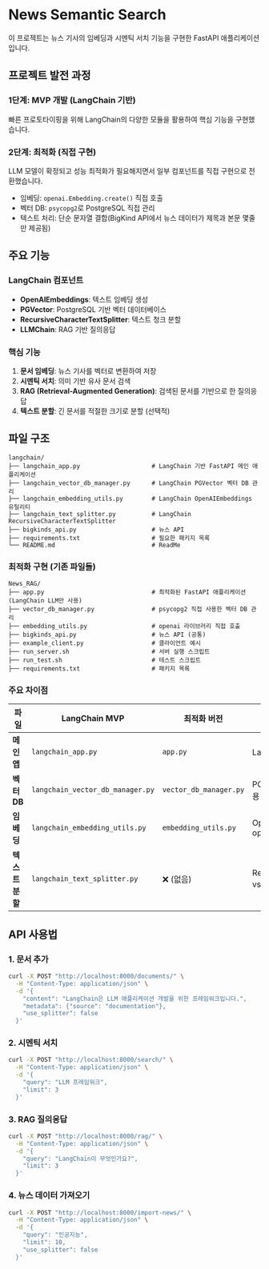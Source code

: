 # News Semantic Search
이 프로젝트는 뉴스 기사의 임베딩과 시멘틱 서치 기능을 구현한 FastAPI 애플리케이션입니다.

## 프로젝트 발전 과정

### 1단계: MVP 개발 (LangChain 기반)
빠른 프로토타이핑을 위해 LangChain의 다양한 모듈을 활용하여 핵심 기능을 구현했습니다.

### 2단계: 최적화 (직접 구현)
LLM 모델이 확정되고 성능 최적화가 필요해지면서 일부 컴포넌트를 직접 구현으로 전환했습니다.
- 임베딩: `openai.Embedding.create()` 직접 호출
- 벡터 DB: `psycopg2`로 PostgreSQL 직접 관리
- 텍스트 처리: 단순 문자열 결합(BigKind API에서 뉴스 데이터가 제목과 본문 몇줄만 제공됨)

## 주요 기능

### LangChain 컴포넌트
- **OpenAIEmbeddings**: 텍스트 임베딩 생성
- **PGVector**: PostgreSQL 기반 벡터 데이터베이스
- **RecursiveCharacterTextSplitter**: 텍스트 청크 분할
- **LLMChain**: RAG 기반 질의응답

### 핵심 기능
1. **문서 임베딩**: 뉴스 기사를 벡터로 변환하여 저장
2. **시멘틱 서치**: 의미 기반 유사 문서 검색
3. **RAG (Retrieval-Augmented Generation)**: 검색된 문서를 기반으로 한 질의응답
4. **텍스트 분할**: 긴 문서를 적절한 크기로 분할 (선택적)

## 파일 구조

```
langchain/
├── langchain_app.py                    # LangChain 기반 FastAPI 메인 애플리케이션
├── langchain_vector_db_manager.py      # LangChain PGVector 벡터 DB 관리
├── langchain_embedding_utils.py        # LangChain OpenAIEmbeddings 유틸리티
├── langchain_text_splitter.py          # LangChain RecursiveCharacterTextSplitter
├── bigkinds_api.py                     # 뉴스 API
├── requirements.txt                    # 필요한 패키지 목록
└── README.md                           # ReadMe
```

### 최적화 구현 (기존 파일들)
```
News_RAG/
├── app.py                              # 최적화된 FastAPI 애플리케이션 (LangChain LLM만 사용)
├── vector_db_manager.py                # psycopg2 직접 사용한 벡터 DB 관리
├── embedding_utils.py                  # openai 라이브러리 직접 호출
├── bigkinds_api.py                     # 뉴스 API (공통)
├── example_client.py                   # 클라이언트 예시
├── run_server.sh                       # 서버 실행 스크립트
├── run_test.sh                         # 테스트 스크립트
├── requirements.txt                    # 패키지 목록
```

### 주요 차이점

| 파일 | LangChain MVP | 최적화 버전 | 주요 차이점 |
|------|---------------|-------------|-------------|
| **메인 앱** | `langchain_app.py` | `app.py` | LangChain 컴포넌트 vs 직접 구현 |
| **벡터 DB** | `langchain_vector_db_manager.py` | `vector_db_manager.py` | PGVector vs psycopg2 직접 사용 |
| **임베딩** | `langchain_embedding_utils.py` | `embedding_utils.py` | OpenAIEmbeddings vs openai.Embedding.create() |
| **텍스트 분할** | `langchain_text_splitter.py` | ❌ (없음) | RecursiveCharacterTextSplitter vs 단순 결합 |

## API 사용법

### 1. 문서 추가
```bash
curl -X POST "http://localhost:8000/documents/" \
  -H "Content-Type: application/json" \
  -d '{
    "content": "LangChain은 LLM 애플리케이션 개발을 위한 프레임워크입니다.",
    "metadata": {"source": "documentation"},
    "use_splitter": false
  }'
```

### 2. 시멘틱 서치
```bash
curl -X POST "http://localhost:8000/search/" \
  -H "Content-Type: application/json" \
  -d '{
    "query": "LLM 프레임워크",
    "limit": 3
  }'
```

### 3. RAG 질의응답
```bash
curl -X POST "http://localhost:8000/rag/" \
  -H "Content-Type: application/json" \
  -d '{
    "query": "LangChain이 무엇인가요?",
    "limit": 3
  }'
```

### 4. 뉴스 데이터 가져오기
```bash
curl -X POST "http://localhost:8000/import-news/" \
  -H "Content-Type: application/json" \
  -d '{
    "query": "인공지능",
    "limit": 10,
    "use_splitter": false
  }'
```
